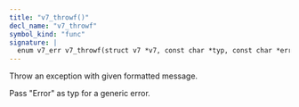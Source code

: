 ```yaml
---
title: "v7_throwf()"
decl_name: "v7_throwf"
symbol_kind: "func"
signature: |
  enum v7_err v7_throwf(struct v7 *v7, const char *typ, const char *err_fmt, ...);
---
```


Throw an exception with given formatted message.

Pass "Error" as typ for a generic error. 


